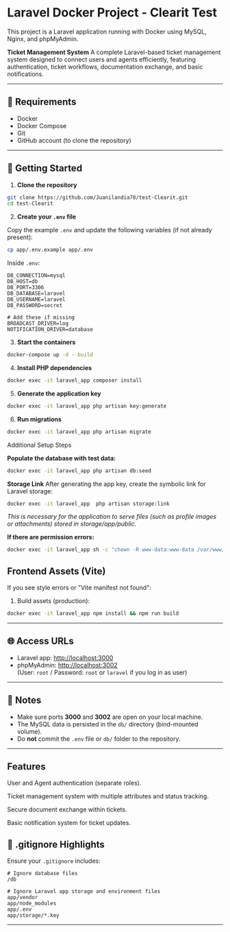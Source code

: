 # Laravel Docker Project - Clearit Test

This project is a Laravel application running with Docker using MySQL, Nginx, and phpMyAdmin.

**Ticket Management System**
A complete Laravel-based ticket management system designed to connect users and agents efficiently, featuring authentication, ticket workflows, documentation exchange, and basic notifications.

---

## 🐳 Requirements

- Docker
- Docker Compose
- Git
- GitHub account (to clone the repository)

---

## 🚀 Getting Started

1. **Clone the repository**

```bash
git clone https://github.com/Juanilandia78/test-Clearit.git
cd test-Clearit
```

2. **Create your `.env` file**

Copy the example `.env` and update the following variables (if not already present):

```bash
cp app/.env.example app/.env
```

Inside `.env`:

```env
DB_CONNECTION=mysql
DB_HOST=db
DB_PORT=3306
DB_DATABASE=laravel
DB_USERNAME=laravel
DB_PASSWORD=secret

# Add these if missing
BROADCAST_DRIVER=log
NOTIFICATION_DRIVER=database
```

3. **Start the containers**

```bash
docker-compose up -d --build
```

4. **Install PHP dependencies**

```bash
docker exec -it laravel_app composer install
```

5. **Generate the application key**

```bash
docker exec -it laravel_app php artisan key:generate
```

6. **Run migrations**

```bash
docker exec -it laravel_app php artisan migrate
```

Additional Setup Steps

**Populate the database with test data:**

```bash
docker exec -it laravel_app php artisan db:seed
```

**Storage Link**
After generating the app key, create the symbolic link for Laravel storage:

```bash
docker exec -it laravel_app  php artisan storage:link
```
*This is necessary for the application to serve files (such as profile images or attachments) stored in storage/app/public.*


**If there are permission errors:**

```bash
docker exec -it laravel_app sh -c "chown -R www-data:www-data /var/www/storage /var/www/bootstrap/cache && chmod -R 775 /var/www/storage"
```


## Frontend Assets (Vite)

If you see style errors or "Vite manifest not found":

1. Build assets (production):
```bash
docker exec -it laravel_app npm install && npm run build
```


---

## 🌐 Access URLs

- Laravel app: [http://localhost:3000](http://localhost:3000)
- phpMyAdmin: [http://localhost:3002](http://localhost:3002)  
  (User: `root` / Password: `root` or `laravel` if you log in as user)

---

## 📌 Notes

- Make sure ports **3000** and **3002** are open on your local machine.
- The MySQL data is persisted in the `db/` directory (bind-mounted volume).
- Do **not** commit the `.env` file or `db/` folder to the repository.

---

## Features

User and Agent authentication (separate roles).

Ticket management system with multiple attributes and status tracking.

Secure document exchange within tickets.

Basic notification system for ticket updates.


## 🛑 .gitignore Highlights

Ensure your `.gitignore` includes:

```gitignore
# Ignore database files
/db

# Ignore Laravel app storage and environment files
app/vendor
app/node_modules
app/.env
app/storage/*.key
```

---


